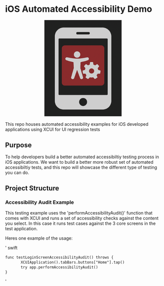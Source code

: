 # iOS Automated Accessibility Demo
<div align="center">
 <img src="./mobileA11y2.png" alt="iOS Automation Logo" width="250">
</div>


This repo houses automated accessibility examples for iOS developed applications using XCUI for UI regression tests

## Purpose

To help developers build a better automated accessibiltiy testing process in iOS applications. We want to build a better more robust set of automated accessibiltiy tests, and this repo will showcase the different type of testing you can do. 


## Project Structure

### Accessibility Audit Example

This testing example uses the 'performAccessibilityAudit()' function that comes with XCUI and runs a set of accessibility checks against the content you select. In this case it runs test cases against the 3 core screens in the test application. 

Heres one example of the usage: 

' swift 

    func testLoginScreenAccessibilityAudit() throws {
           XCUIApplication().tabBars.buttons["Home"].tap()
           try app.performAccessibilityAudit()
    }

'
